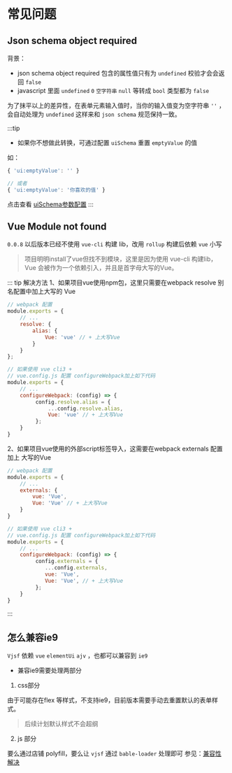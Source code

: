 # 常见问题

## Json schema object required
背景：
* json schema object required 包含的属性值只有为 `undefined` 校验才会会返回 `false`
* javascript 里面 `undefined` `0` `空字符串` `null` 等转成 `bool` 类型都为 `false`

为了抹平以上的差异性，在表单元素输入值时，当你的输入值变为空字符串 `''` ，会自动处理为 `undefined` 这样来和 `json schema` 规范保持一致。

:::tip
* 如果你不想做此转换，可通过配置 `uiSchema` 重置 `emptyValue` 的值

如：
```js
{ 'ui:emptyValue': '' }

// 或者
{ 'ui:emptyValue': '你喜欢的值' }
```
点击查看 [uiSchema参数配置](/zh/guide/basic-config.html#uischema)
:::


## Vue  Module not found
`0.0.8` 以后版本已经不使用 `vue-cli` 构建 lib，改用 `rollup` 构建后依赖 `vue` 小写
> 项目明明install了vue但找不到模块，这里是因为使用 vue-cli 构建lib，Vue 会被作为一个依赖引入，并且是首字母大写的Vue。

::: tip 解决方法
1、如果项目vue使用npm包，这里只需要在webpack resolve 别名配置中加上大写的 Vue

```js
// webpack 配置
module.exports = {
    // ...
    resolve: {
        alias: {
            Vue: 'vue' // + 上大写Vue
        }
    }
};

// 如果使用 vue cli3 +
// vue.config.js 配置 configureWebpack加上如下代码
module.exports = {
    // ...
    configureWebpack: (config) => {
         config.resolve.alias = {
             ...config.resolve.alias,
             Vue: 'vue' // + 上大写Vue
         };
    }
}

```

2、如果项目vue使用的外部script标签导入，这需要在webpack externals 配置加上 大写的Vue
```js
// webpack 配置
module.exports = {
    // ...
    externals: {
        vue: 'Vue',
        Vue: 'Vue' // + 上大写Vue
    }
}

// 如果使用 vue cli3 +
// vue.config.js 配置 configureWebpack加上如下代码
module.exports = {
    // ...
    configureWebpack: (config) => {
         config.externals = {
            ...config.externals,
            vue: 'Vue',
            Vue: 'Vue', // + 上大写Vue
         };
    }
}
```
:::


## 怎么兼容ie9

`Vjsf` 依赖 `vue` `elementUi` `ajv` ，也都可以兼容到 `ie9`

* 兼容ie9需要处理两部分
1. css部分

由于可能存在flex 等样式，不支持ie9，目前版本需要手动去重置默认的表单样式。
> 后续计划默认样式不会超纲

2. js 部分

要么通过店铺 polyfill，要么让 `vjsf` 通过 `bable-loader` 处理即可
参见：[兼容性解决](/zh/guide/polyfill.html#css兼容)
